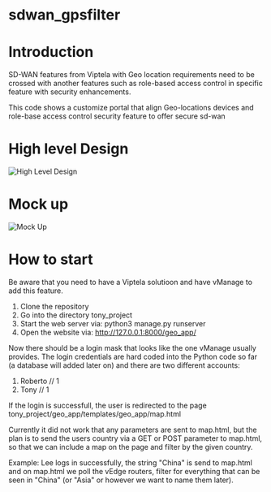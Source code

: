 # sdwan_gpsfilter

# Introduction 

SD-WAN features from Viptela with Geo location requirements need to be crossed with another features such as role-based access control in specific feature with security enhancements.

This code shows a customize  portal that  align Geo-locations  devices and role-base access control  security  feature  to offer secure sd-wan 

# High level Design

![High Level Design](https://github.com/moacosta/sdwan_gpsfilter/blob/master/GPS_Vitpela_PoV.png)


# Mock up 

![Mock Up](https://github.com/moacosta/sdwan_gpsfilter/blob/master/GPS_Viptela2.png)



# How to start

Be aware that you need to have a Viptela solutioon and have vManage to add this feature. 

1. Clone the repository
2. Go into the directory tony_project
3. Start the web server via: python3 manage.py runserver
4. Open the website via: http://127.0.0.1:8000/geo_app/

Now there should be a login mask that looks like the one vManage usually provides. The login credentials are hard coded into the Python code so far (a database will added later on) and there are two different accounts:

1. Roberto // 1
2. Tony // 1

If the login is successfull, the user is redirected to the page tony_project/geo_app/templates/geo_app/map.html

Currently it did not work that any parameters are sent to map.html, but the plan is to send the users country via a GET or POST parameter to map.html, so that we can include a map on the page and filter by the given country.

Example: Lee logs in successfully, the string "China" is send to map.html and on map.html we poll the vEdge routers, filter for everything that can be seen in "China" (or "Asia" or however we want to name them later).

